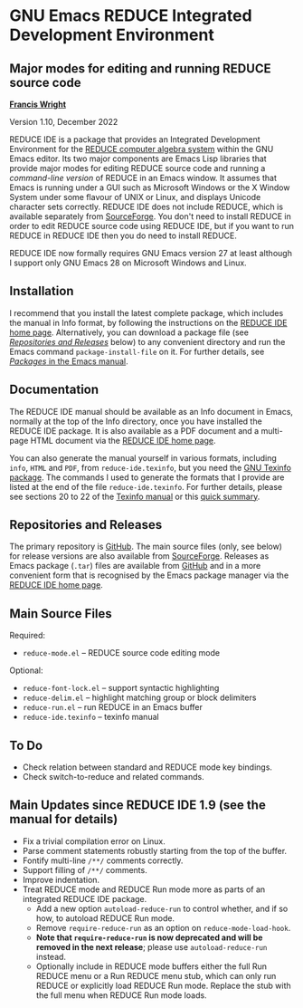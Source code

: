 # GNU Emacs REDUCE Integrated Development Environment

## Major modes for editing and running REDUCE source code

**[Francis Wright](https://sites.google.com/site/fjwcentaur)**

Version 1.10, December 2022

REDUCE IDE is a package that provides an Integrated Development Environment for the [REDUCE computer algebra system](https://reduce-algebra.sourceforge.io/) within the GNU Emacs editor. Its two major components are Emacs Lisp libraries that provide major modes for editing REDUCE source code and running a _command-line version_ of REDUCE in an Emacs window. It assumes that Emacs is running under a GUI such as Microsoft Windows or the X Window System under some flavour of UNIX or Linux, and displays Unicode character sets correctly. REDUCE IDE does not include REDUCE, which is available separately from [SourceForge](https://sourceforge.net/projects/reduce-algebra/). You don't need to install REDUCE in order to edit REDUCE source code using REDUCE IDE, but if you want to run REDUCE in REDUCE IDE then you do need to install REDUCE.

REDUCE IDE now formally requires GNU Emacs version 27 at least although I support only GNU Emacs 28 on Microsoft Windows and Linux.

## Installation

I recommend that you install the latest complete package, which includes the manual in Info format, by following the instructions on the [REDUCE IDE home page](https://reduce-algebra.sourceforge.io/reduce-ide/). Alternatively, you can download a package file (see [_Repositories and Releases_](#repositories-and-releases) below) to any convenient directory and run the Emacs command `package-install-file` on it. For further details, see [_Packages_ in the Emacs manual](https://www.gnu.org/software/emacs/manual/html_node/emacs/Packages.html).

## Documentation

The REDUCE IDE manual should be available as an Info document in Emacs, normally at the top of the Info directory, once you have installed the REDUCE IDE package. It is also available as a PDF document and a multi-page HTML document via the [REDUCE IDE home page](https://reduce-algebra.sourceforge.io/reduce-ide/).

You can also generate the manual yourself in various formats, including `info`, `HTML` and `PDF`, from `reduce-ide.texinfo`, but you need the [GNU Texinfo package](https://www.gnu.org/software/texinfo/). The commands I used to generate the formats that I provide are listed at the end of the file `reduce-ide.texinfo`. For further details, please see sections 20 to 22 of the [Texinfo manual](https://www.gnu.org/software/texinfo/manual/texinfo/) or this [quick summary](https://en.wikipedia.org/wiki/Texinfo).

## Repositories and Releases

The primary repository is [GitHub](https://github.com/fjwright/REDUCE-IDE). The main source files (only, see below) for release versions are also available from [SourceForge](https://sourceforge.net/p/reduce-algebra/code/HEAD/tree/trunk/generic/emacs/). Releases as Emacs package (`.tar`) files are available from [GitHub](https://github.com/fjwright/REDUCE-IDE/releases) and in a more convenient form that is recognised by the Emacs package manager via the [REDUCE IDE home page](https://reduce-algebra.sourceforge.io/reduce-ide/).

## Main Source Files

Required:

- `reduce-mode.el` &ndash; REDUCE source code editing mode

Optional:

- `reduce-font-lock.el` &ndash; support syntactic highlighting
- `reduce-delim.el` &ndash; highlight matching group or block delimiters
- `reduce-run.el` &ndash; run REDUCE in an Emacs buffer
- `reduce-ide.texinfo` &ndash; texinfo manual

## To Do

- Check relation between standard and REDUCE mode key bindings.
- Check switch-to-reduce and related commands.

## Main Updates since REDUCE IDE 1.9 (see the manual for details)

- Fix a trivial compilation error on Linux.
- Parse comment statements robustly starting from the top of the buffer.
- Fontify multi-line `/**/` comments correctly.
- Support filling of `/**/` comments.
- Improve indentation.
- Treat REDUCE mode and REDUCE Run mode more as parts of an integrated REDUCE IDE package.
  - Add a new option `autoload-reduce-run` to control whether, and if so how, to autoload REDUCE Run mode.
  - Remove `require-reduce-run` as an option on `reduce-mode-load-hook`.
  - **Note that `require-reduce-run` is now deprecated and will be removed in the next release**; please use `autoload-reduce-run` instead.
  - Optionally include in REDUCE mode buffers either the full Run REDUCE menu or a Run REDUCE menu stub, which can only run REDUCE or explicitly load REDUCE Run mode. Replace the stub with the full menu when REDUCE Run mode loads.
